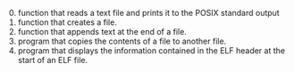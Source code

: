 0. function that reads a text file and prints it to the POSIX standard output
1. function that creates a file.
2. function that appends text at the end of a file.
3. program that copies the contents of a file to another file.
4. program that displays the information contained in the ELF header at the start of an ELF file.
